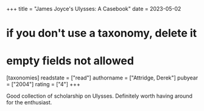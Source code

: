 +++
title = "James Joyce's Ulysses: A Casebook"
date = 2023-05-02
# if you don't use a taxonomy, delete it
# empty fields not allowed
[taxonomies]
  readstate = ["read"]
  authorname = ["Attridge, Derek"]
  pubyear = ["2004"]
  rating = ["4"]
+++

Good collection of scholarship on Ulysses. Definitely worth having around for the enthusiast.
